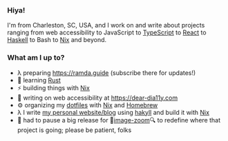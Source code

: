 ### Hiya!

I'm from Charleston, SC, USA, and I work on and write about projects ranging from web accessibility to JavaScript to [TypeScript](https://www.typescriptlang.org) to [React](https://reactjs.org) to [Haskell](https://www.haskell.org) to Bash to [Nix](https://nixos.org) and beyond.

### What am I up to?

- λ preparing https://ramda.guide (subscribe there for updates!)
- 🌱 learning [Rust](https://www.rust-lang.org)
- ⚡️ building things with [Nix](https://nixos.org)
- 🌈 writing on web accessibility at https://dear-dia11y.com
- ⚙️ organizing my [dotfiles](https://github.com/rpearce/dotfiles) with [Nix](https://nixos.org) and [Homebrew](https://brew.sh)
- λ I write [my personal website/blog](https://github.com/rpearce/robertwpearce.com) using [hakyll](https://jaspervdj.be/hakyll/) and build it with [Nix](https://nixos.org)
- 🔭 had to pause a big release for 🔎[image-zoom](https://github.com/rpearce/image-zoom)🔍 to redefine where that project is going; please be patient, folks
